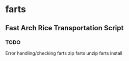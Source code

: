 # farts
## Fast Arch Rice Transportation Script

### TODO
Error handling/checking
farts zip
farts unzip
farts install
